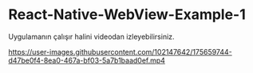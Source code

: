 # React-Native-WebView-Example-1

Uygulamanın çalışır halini videodan izleyebilirsiniz.

https://user-images.githubusercontent.com/102147642/175659744-d47be0f4-8ea0-467a-bf03-5a7b1baad0ef.mp4



